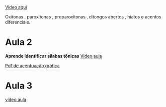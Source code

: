 [Video aqui](https://www.youtube.com/watch?v=Ytw1SjnqEJ8)


Oxitonas , paroxitonas , proparoxitonas , ditongos abertos , hiatos e acentos diferenciais.

# Aula 2

**Aprende identificar  silabas tônicas**
[Video aula](https://www.youtube.com/watch?v=R7_Tv2Cr8HE)

[Pdf de acentuação gráfica](../PDFS/Acentuacao-Grafica.pdf)

# Aula 3 

[vídeo aula](https://www.youtube.com/watch?v=aQLicttzwaE)
